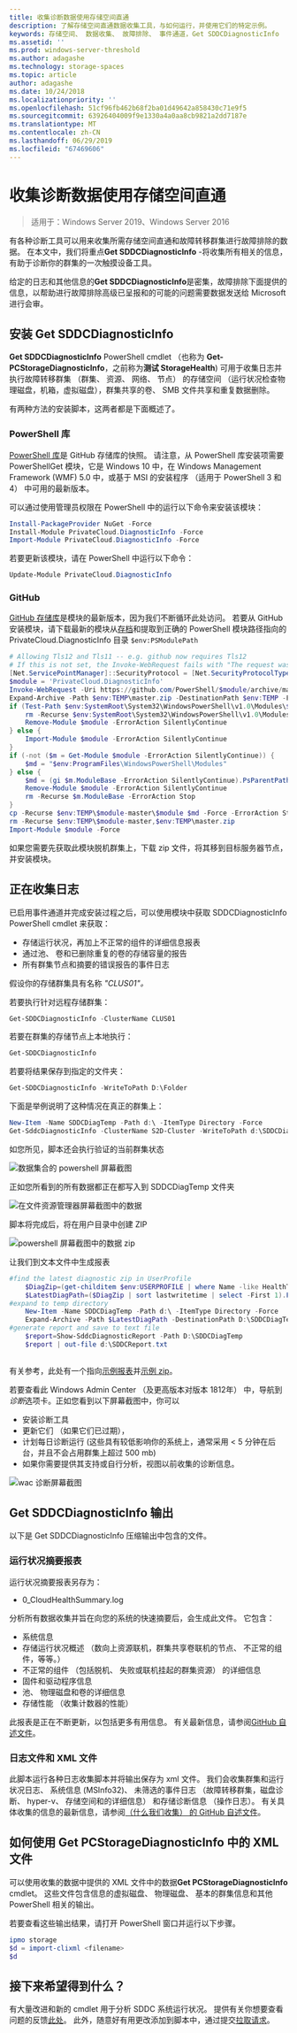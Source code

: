 ```yaml
---
title: 收集诊断数据使用存储空间直通
description: 了解存储空间直通数据收集工具，与如何运行，并使用它们的特定示例。
keywords: 存储空间、 数据收集、 故障排除、 事件通道，Get SDDCDiagnosticInfo
ms.assetid: ''
ms.prod: windows-server-threshold
ms.author: adagashe
ms.technology: storage-spaces
ms.topic: article
author: adagashe
ms.date: 10/24/2018
ms.localizationpriority: ''
ms.openlocfilehash: 51cf96fb462b68f2ba01d49642a858430c71e9f5
ms.sourcegitcommit: 63926404009f9e1330a4a0aa8cb9821a2dd7187e
ms.translationtype: MT
ms.contentlocale: zh-CN
ms.lasthandoff: 06/29/2019
ms.locfileid: "67469606"
---
```

# <a name="collect-diagnostic-data-with-storage-spaces-direct"></a>收集诊断数据使用存储空间直通

> 适用于：Windows Server 2019、Windows Server 2016

有各种诊断工具可以用来收集所需存储空间直通和故障转移群集进行故障排除的数据。 在本文中，我们将重点**Get SDDCDiagnosticInfo** -将收集所有相关的信息，有助于诊断你的群集的一次触摸设备工具。

给定的日志和其他信息的**Get SDDCDiagnosticInfo**是密集，故障排除下面提供的信息，以帮助进行故障排除高级已呈报和的可能的问题需要数据发送给 Microsoft 进行会审。

## <a name="installing-get-sddcdiagnosticinfo"></a>安装 Get SDDCDiagnosticInfo

**Get SDDCDiagnosticInfo** PowerShell cmdlet （也称为 **Get-PCStorageDiagnosticInfo**，之前称为**测试 StorageHealth**) 可用于收集日志并执行故障转移群集 （群集、 资源、 网络、 节点） 的存储空间 （运行状况检查物理磁盘，机箱，虚拟磁盘），群集共享的卷、 SMB 文件共享和重复数据删除。 

有两种方法的安装脚本，这两者都是下面概述了。

### <a name="powershell-gallery"></a>PowerShell 库

[PowerShell 库](https://www.powershellgallery.com/packages/PrivateCloud.DiagnosticInfo)是 GitHub 存储库的快照。 请注意，从 PowerShell 库安装项需要 PowerShellGet 模块，它是 Windows 10 中，在 Windows Management Framework (WMF) 5.0 中，或基于 MSI 的安装程序 （适用于 PowerShell 3 和 4） 中可用的最新版本。

可以通过使用管理员权限在 PowerShell 中的运行以下命令来安装该模块：

``` PowerShell
Install-PackageProvider NuGet -Force
Install-Module PrivateCloud.DiagnosticInfo -Force
Import-Module PrivateCloud.DiagnosticInfo -Force
```

若要更新该模块，请在 PowerShell 中运行以下命令：

``` PowerShell
Update-Module PrivateCloud.DiagnosticInfo
```

### <a name="github"></a>GitHub

[GitHub 存储库](https://github.com/PowerShell/PrivateCloud.DiagnosticInfo/)是模块的最新版本，因为我们不断循环此处访问。 若要从 GitHub 安装模块，请下载最新的模块从[存档](https://github.com/PowerShell/PrivateCloud.DiagnosticInfo/archive/master.zip)和提取到正确的 PowerShell 模块路径指向的 PrivateCloud.DiagnosticInfo 目录 ```$env:PSModulePath```

``` PowerShell
# Allowing Tls12 and Tls11 -- e.g. github now requires Tls12
# If this is not set, the Invoke-WebRequest fails with "The request was aborted: Could not create SSL/TLS secure channel."
[Net.ServicePointManager]::SecurityProtocol = [Net.SecurityProtocolType]::Tls12
$module = 'PrivateCloud.DiagnosticInfo'
Invoke-WebRequest -Uri https://github.com/PowerShell/$module/archive/master.zip -OutFile $env:TEMP\master.zip
Expand-Archive -Path $env:TEMP\master.zip -DestinationPath $env:TEMP -Force
if (Test-Path $env:SystemRoot\System32\WindowsPowerShell\v1.0\Modules\$module) {
    rm -Recurse $env:SystemRoot\System32\WindowsPowerShell\v1.0\Modules\$module -ErrorAction Stop
    Remove-Module $module -ErrorAction SilentlyContinue
} else {
    Import-Module $module -ErrorAction SilentlyContinue
} 
if (-not ($m = Get-Module $module -ErrorAction SilentlyContinue)) {
    $md = "$env:ProgramFiles\WindowsPowerShell\Modules"
} else {
    $md = (gi $m.ModuleBase -ErrorAction SilentlyContinue).PsParentPath
    Remove-Module $module -ErrorAction SilentlyContinue
    rm -Recurse $m.ModuleBase -ErrorAction Stop
}
cp -Recurse $env:TEMP\$module-master\$module $md -Force -ErrorAction Stop
rm -Recurse $env:TEMP\$module-master,$env:TEMP\master.zip
Import-Module $module -Force

``` 

如果您需要先获取此模块脱机群集上，下载 zip 文件，将其移到目标服务器节点，并安装模块。

## <a name="gathering-logs"></a>正在收集日志

已启用事件通道并完成安装过程之后，可以使用模块中获取 SDDCDiagnosticInfo PowerShell cmdlet 来获取：

- 存储运行状况，再加上不正常的组件的详细信息报表
- 通过池、 卷和已删除重复的卷的存储容量的报告
- 所有群集节点和摘要的错误报告的事件日志

假设你的存储群集具有名称 *"CLUS01"。*

若要执行针对远程存储群集：

``` PowerShell
Get-SDDCDiagnosticInfo -ClusterName CLUS01
```

若要在群集的存储节点上本地执行：

``` PowerShell
Get-SDDCDiagnosticInfo
```

若要将结果保存到指定的文件夹：

``` PowerShell
Get-SDDCDiagnosticInfo -WriteToPath D:\Folder 
```

下面是举例说明了这种情况在真正的群集上：

``` PowerShell
New-Item -Name SDDCDiagTemp -Path d:\ -ItemType Directory -Force
Get-SddcDiagnosticInfo -ClusterName S2D-Cluster -WriteToPath d:\SDDCDiagTemp
```

如您所见，脚本还会执行验证的当前群集状态

![数据集合的 powershell 屏幕截图](media/data-collection/CollectData.png)

正如您所看到的所有数据都正在都写入到 SDDCDiagTemp 文件夹

![在文件资源管理器屏幕截图中的数据](media/data-collection/CollectDataFolder.png)

脚本将完成后，将在用户目录中创建 ZIP

![powershell 屏幕截图中的数据 zip](media/data-collection/CollectDataResult.png)

让我们到文本文件中生成报表

```PowerShell
#find the latest diagnostic zip in UserProfile
    $DiagZip=(get-childitem $env:USERPROFILE | where Name -like HealthTest*.zip)
    $LatestDiagPath=($DiagZip | sort lastwritetime | select -First 1).FullName
#expand to temp directory
    New-Item -Name SDDCDiagTemp -Path d:\ -ItemType Directory -Force
    Expand-Archive -Path $LatestDiagPath -DestinationPath D:\SDDCDiagTemp -Force
#generate report and save to text file
    $report=Show-SddcDiagnosticReport -Path D:\SDDCDiagTemp
    $report | out-file d:\SDDCReport.txt
    
```

有关参考，此处有一个指向[示例报表](https://github.com/Microsoft/WSLab/blob/dev/Scenarios/S2D%20Tools/Get-SDDCDiagnosticInfo/SDDCReport.txt)并[示例 zip](https://github.com/Microsoft/WSLab/blob/dev/Scenarios/S2D%20Tools/Get-SDDCDiagnosticInfo/HealthTest-S2D-Cluster-20180522-1546.ZIP)。

若要查看此 Windows Admin Center （及更高版本对版本 1812年） 中，导航到*诊断*选项卡。正如您看到以下屏幕截图中，你可以 

- 安装诊断工具
- 更新它们 （如果它们已过期）， 
- 计划每日诊断运行 (这些具有较低影响你的系统上，通常采用 < 5 分钟在后台，并且不会占用群集上超过 500 mb)
- 如果你需要提供其支持或自行分析，视图以前收集的诊断信息。

![wac 诊断屏幕截图](media/data-collection/Wac.png)

## <a name="get-sddcdiagnosticinfo-output"></a>Get SDDCDiagnosticInfo 输出

以下是 Get SDDCDiagnosticInfo 压缩输出中包含的文件。

### <a name="health-summary-report"></a>运行状况摘要报表

运行状况摘要报表另存为：
- 0_CloudHealthSummary.log

分析所有数据收集并旨在向您的系统的快速摘要后，会生成此文件。 它包含：

- 系统信息
- 存储运行状况概述 （数向上资源联机，群集共享卷联机的节点、 不正常的组件，等等。）
- 不正常的组件 （包括脱机、 失败或联机挂起的群集资源） 的详细信息
- 固件和驱动程序信息
- 池、 物理磁盘和卷的详细信息
- 存储性能 （收集计数器的性能）

此报表是正在不断更新，以包括更多有用信息。 有关最新信息，请参阅[GitHub 自述文件](https://github.com/PowerShell/PrivateCloud.DiagnosticInfo/edit/master/README.md)。

### <a name="logs-and-xml-files"></a>日志文件和 XML 文件

此脚本运行各种日志收集脚本并将输出保存为 xml 文件。 我们会收集群集和运行状况日志、 系统信息 (MSInfo32)、 未筛选的事件日志 （故障转移群集，磁盘诊断、 hyper-v、 存储空间和的详细信息） 和存储诊断信息 （操作日志）。 有关具体收集的信息的最新信息，请参阅[（什么我们收集） 的 GitHub 自述文件](https://github.com/PowerShell/PrivateCloud.DiagnosticInfo/blob/master/README.md#what-does-the-cmdlet-output-include)。

## <a name="how-to-consume-the-xml-files-from-get-pcstoragediagnosticinfo"></a>如何使用 Get PCStorageDiagnosticInfo 中的 XML 文件
可以使用收集的数据中提供的 XML 文件中的数据**Get PCStorageDiagnosticInfo** cmdlet。 这些文件包含信息的虚拟磁盘、 物理磁盘、 基本的群集信息和其他 PowerShell 相关的输出。 

若要查看这些输出结果，请打开 PowerShell 窗口并运行以下步骤。 

```PowerShell
ipmo storage
$d = import-clixml <filename> 
$d
```

## <a name="what-to-expect-next"></a>接下来希望得到什么？
有大量改进和新的 cmdlet 用于分析 SDDC 系统运行状况。
提供有关你想要查看问题的反馈[此处](https://github.com/PowerShell/PrivateCloud.DiagnosticInfo/issues)。 此外，随意好有用更改添加到脚本中，通过提交[拉取请求](https://github.com/PowerShell/PrivateCloud.DiagnosticInfo/pulls)。

